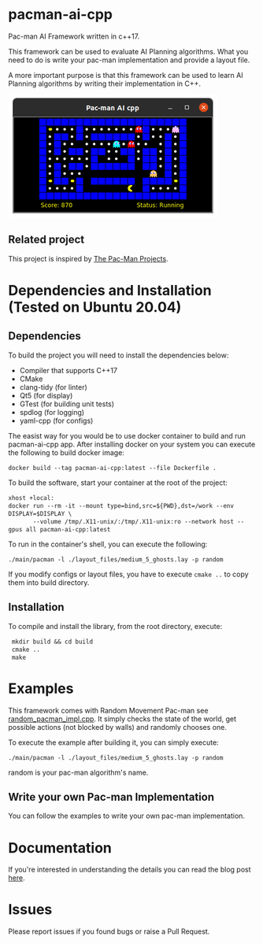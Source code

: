 # pacman-ai-cpp
Pac-man AI Framework written in c++17.

This framework can be used to evaluate AI Planning algorithms. What you need to do is write your pac-man implementation and provide a layout file.

A more important purpose is that this framework can be used to learn AI Planning algorithms by writing their implementation in C++.

![pacman-ai-cpp](main/resources/pacman_screenshot.png)

## Related project
This project is inspired by [The Pac-Man Projects](http://ai.berkeley.edu/project_overview.html).

# Dependencies and Installation (Tested on Ubuntu 20.04)
## Dependencies
To build the project you will need to install the dependencies below:
* Compiler that supports C++17
* CMake
* clang-tidy (for linter)
* Qt5 (for display)
* GTest (for building unit tests)
* spdlog (for logging)
* yaml-cpp (for configs)

The easist way for you would be to use docker container to build and run pacman-ai-cpp app.
After installing docker on your system you can execute the following to build docker image:

    docker build --tag pacman-ai-cpp:latest --file Dockerfile . 

To build the software, start your container at the root of the project:

    xhost +local:
    docker run --rm -it --mount type=bind,src=${PWD},dst=/work --env DISPLAY=$DISPLAY \
           --volume /tmp/.X11-unix/:/tmp/.X11-unix:ro --network host --gpus all pacman-ai-cpp:latest

To run in the container's shell, you can execute the following:

    ./main/pacman -l ./layout_files/medium_5_ghosts.lay -p random

If you modify configs or layout files, you have to execute ```cmake ..``` to copy them into build directory.

## Installation
To compile and install the library, from the root directory, execute:

     mkdir build && cd build
     cmake ..
     make

# Examples
This framework comes with Random Movement Pac-man see [random_pacman_impl.cpp](agent/random_pacman_impl.cpp). It simply checks the state of the world, get possible actions (not blocked by walls) and randomly chooses one.

To execute the example after building it, you can simply execute:

    ./main/pacman -l ./layout_files/medium_5_ghosts.lay -p random

random is your pac-man algorithm's name.

## Write your own Pac-man Implementation
You can follow the examples to write your own pac-man implementation.

# Documentation
If you're interested in understanding the details you can read the blog post [here]().

# Issues
Please report issues if you found bugs or raise a Pull Request.
